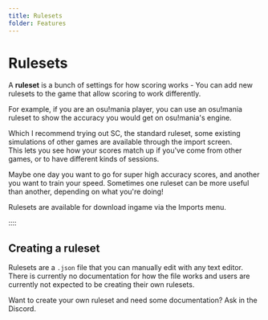```yaml
---
title: Rulesets
folder: Features
---
```

# Rulesets

A **ruleset** is a bunch of settings for how scoring works - You can add new rulesets to the game that allow scoring to work differently.
 
For example, if you are an osu!mania player, you can use an osu!mania ruleset to show the accuracy you would get on osu!mania's engine.  

Which I recommend trying out SC, the standard ruleset, some existing simulations of other games are available through the import screen.  
This lets you see how your scores match up if you've come from other games, or to have different kinds of sessions.  

Maybe one day you want to go for super high accuracy scores, and another you want to train your speed. Sometimes one ruleset can be more useful than another, depending on what you're doing!

Rulesets are available for download ingame via the Imports menu.

::::

## Creating a ruleset

Rulesets are a `.json` file that you can manually edit with any text editor.
There is currently no documentation for how the file works and users are currently not expected to be creating their own rulesets.

Want to create your own ruleset and need some documentation? Ask in the Discord.